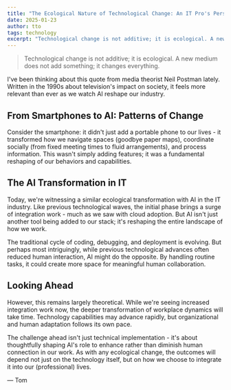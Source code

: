 ```yaml
---
title: "The Ecological Nature of Technological Change: An IT Pro's Perspective"
date: 2025-01-23
author: tto
tags: technology
excerpt: "Technological change is not additive; it is ecological. A new medium does not add something; it changes everything."
---
```


> Technological change is not additive; it is ecological. A new medium does not add something; it changes everything.

I've been thinking about this quote from media theorist Neil Postman lately. 
Written in the 1990s about television's impact on society, it feels more relevant than ever as we watch AI reshape our industry.

## From Smartphones to AI: Patterns of Change

Consider the smartphone: it didn't just add a portable phone to our lives - 
it transformed how we navigate spaces (goodbye paper maps), coordinate socially 
(from fixed meeting times to fluid arrangements), and process information. 
This wasn't simply adding features; it was a fundamental reshaping of our behaviors and capabilities.

## The AI Transformation in IT

Today, we're witnessing a similar ecological transformation with AI in the IT industry. 
Like previous technological waves, the initial phase brings a surge of integration work - 
much as we saw with cloud adoption. But AI isn't just another tool being added to our stack; 
it's reshaping the entire landscape of how we work.

The traditional cycle of coding, debugging, and deployment is evolving. 
But perhaps most intriguingly, while previous technological advances often reduced human interaction, 
AI might do the opposite. By handling routine tasks, it could create more space for 
meaningful human collaboration.

## Looking Ahead

However, this remains largely theoretical. 
While we're seeing increased integration work now, the deeper transformation of workplace 
dynamics will take time. Technology capabilities may advance rapidly, but organizational 
and human adaptation follows its own pace.

The challenge ahead isn't just technical implementation - 
it's about thoughtfully shaping AI's role to enhance rather than diminish human connection in our work. 
As with any ecological change, the outcomes will depend not just on the technology itself, 
but on how we choose to integrate it into our (professional) lives.

&mdash; Tom